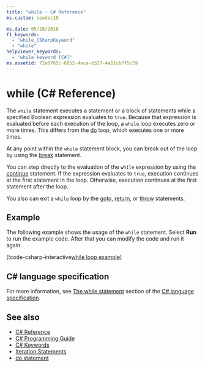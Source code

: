 ```yaml
---
title: "while - C# Reference"
ms.custom: seodec18

ms.date: 05/28/2018
f1_keywords: 
  - "while_CSharpKeyword"
  - "while"
helpviewer_keywords: 
  - "while keyword [C#]"
ms.assetid: 72a0765c-6852-4aca-b327-4a11cb7f5c59
---
```

# while (C# Reference)

The `while` statement executes a statement or a block of statements while a specified Boolean expression evaluates to `true`. Because that expression is evaluated before each execution of the loop, a `while` loop executes zero or more times. This differs from the [do](do.md) loop, which executes one or more times.

At any point within the `while` statement block, you can break out of the loop by using the [break](break.md) statement.

You can step directly to the evaluation of the `while` expression by using the [continue](continue.md) statement. If the expression evaluates to `true`, execution continues at the first statement in the loop. Otherwise, execution continues at the first statement after the loop.

You also can exit a `while` loop by the [goto](goto.md), [return](return.md), or [throw](throw.md) statements.

## Example

The following example shows the usage of the `while` statement. Select **Run** to run the example code. After that you can modify the code and run it again.

[!code-csharp-interactive[while loop example](~/samples/snippets/csharp/keywords/IterationKeywordsExamples.cs#3)]

## C# language specification

For more information, see [The while statement](~/_csharplang/spec/statements.md#the-while-statement) section of the [C# language specification](../language-specification/index.md).

## See also

- [C# Reference](../index.md)
- [C# Programming Guide](../../programming-guide/index.md)
- [C# Keywords](index.md)
- [Iteration Statements](iteration-statements.md)
- [do statement](do.md)
